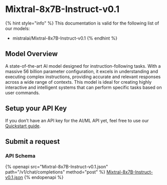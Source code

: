 # Mixtral-8x7B-Instruct-v0.1

{% hint style="info" %}
This documentation is valid for the following list of our models:

* mistralai/Mixtral-8x7B-Instruct-v0.1
{% endhint %}

## Model Overview

A state-of-the-art AI model designed for instruction-following tasks. With a massive 56 billion parameter configuration, it excels in understanding and executing complex instructions, providing accurate and relevant responses across a wide range of contexts. This model is ideal for creating highly interactive and intelligent systems that can perform specific tasks based on user commands.

## Setup your API Key

If you don’t have an API key for the AI/ML API yet, feel free to use our [Quickstart guide](https://docs.aimlapi.com/quickstart/setting-up).

## Submit a request

### API Schema

{% openapi src="Mixtral-8x7B-Instruct-v0.1.json" path="/v1/chat/completions" method="post" %}
[Mixtral-8x7B-Instruct-v0.1.json](Mixtral-8x7B-Instruct-v0.1.json)
{% endopenapi %}
